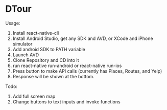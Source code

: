 # DTour
Usage:
1. Install react-native-cli
2. Install Android Studio, get any SDK and AVD, or XCode and iPhone simulator
3. Add android SDK to PATH variable
4. Launch AVD
5. Clone Repository and CD into it
6. run react-native run-android or react-native run-ios
7. Press button to make API calls (currently has Places, Routes, and Yelp)
8. Response will be shown at the bottom.

Todo:
1. Add full screen map
2. Change buttons to text inputs and invoke functions
